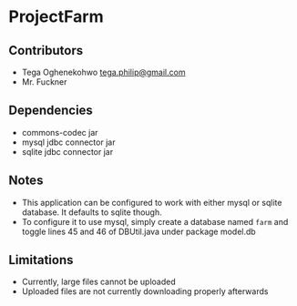# ProjectFarm

Contributors
------------
* Tega Oghenekohwo <tega.philip@gmail.com>
* Mr. Fuckner

Dependencies
------------
* commons-codec jar
* mysql jdbc connector jar
* sqlite jdbc connector jar


Notes
------------
* This application can be configured to work with either mysql or sqlite database. It defaults to sqlite though.
* To configure it to use mysql, simply create a database named `farm` and toggle lines 45 and 46 of DBUtil.java under package model.db


Limitations
------------
* Currently, large files cannot be uploaded
* Uploaded files are not currently downloading properly afterwards 